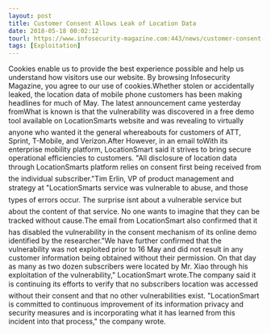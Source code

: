 ```yaml
---
layout: post
title: Customer Consent Allows Leak of Location Data
date: 2018-05-18 00:02:12
tourl: https://www.infosecurity-magazine.com:443/news/customer-consent-allows-leak-of/
tags: [Exploitation]
---
```

Cookies enable us to provide the best experience possible and help us understand how visitors use our website. By browsing Infosecurity Magazine, you agree to our use of cookies.Whether stolen or accidentally leaked, the location data of mobile phone customers has been making headlines for much of May. The latest announcement came yesterday fromWhat is known is that the vulnerability was discovered in a free demo tool available on LocationSmarts website and was revealing to virtually anyone who wanted it the general whereabouts for customers of ATT, Sprint, T-Mobile, and Verizon.After However, in an email toWith its enterprise mobility platform, LocationSmart said it strives to bring secure operational efficiencies to customers. "All disclosure of location data through LocationSmarts platform relies on consent first being received from the individual subscriber."Tim Erlin, VP of product management and strategy at "LocationSmarts service was vulnerable to abuse, and those types of errors occur. The surprise isnt about a vulnerable service but about the content of that service. No one wants to imagine that they can be tracked without cause.The email from LocationSmart also confirmed that it has disabled the vulnerability in the consent mechanism of its online demo identified by the researcher."We have further confirmed that the vulnerability was not exploited prior to 16 May and did not result in any customer information being obtained without their permission. On that day as many as two dozen subscribers were located by Mr. Xiao through his exploitation of the vulnerability," LocationSmart wrote.The company said it is continuing its efforts to verify that no subscribers location was accessed without their consent and that no other vulnerabilities exist. "LocationSmart is committed to continuous improvement of its information privacy and security measures and is incorporating what it has learned from this incident into that process," the company wrote.